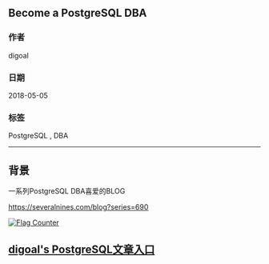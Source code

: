 ## Become a PostgreSQL DBA
  
### 作者  
digoal  
  
### 日期  
2018-05-05  
  
### 标签  
PostgreSQL , DBA 
  
----  
  
## 背景 
一系列PostgreSQL DBA喜爱的BLOG  
  
https://severalnines.com/blog?series=690  
  
  
<a rel="nofollow" href="http://info.flagcounter.com/h9V1"  ><img src="http://s03.flagcounter.com/count/h9V1/bg_FFFFFF/txt_000000/border_CCCCCC/columns_2/maxflags_12/viewers_0/labels_0/pageviews_0/flags_0/"  alt="Flag Counter"  border="0"  ></a>  
  
  
  
  
## [digoal's PostgreSQL文章入口](https://github.com/digoal/blog/blob/master/README.md "22709685feb7cab07d30f30387f0a9ae")
  
